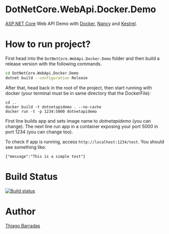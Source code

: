 # DotNetCore.WebApi.Docker.Demo

[ASP.NET Core](https://www.microsoft.com/net/core "ASP.NET Core") Web API Demo with [Docker](https://docs.docker.com/ "Docker"), [Nancy](http://nancyfx.org/ "Nancy") and [Kestrel](https://github.com/aspnet/KestrelHttpServer "Kestrel").

# How to run project? 

First head into the `DotNetCore.WebApi.Docker.Demo` folder and then build a release version with the following commands.
```sh
cd DotNetCore.WebApi.Docker.Demo
dotnet build --configuration Release
```

After that, head back in the root of the project, then start running with docker (your terminal must be in same directory that the DockerFile):

```
cd ..
docker build -t dotnetapidemo . --no-cache
docker run -t -p 1234:5000 dotnetapidemo
```

First line builds app and sets image name to *dotnetapidemo* (you can change). The next line run app in a container exposing your port 5000 in port 1234 (you can change too).

To check if app is running, access `http://localhost:1234/test`. You should see something like:

```
{"message":"This is a simple test"}
```

# Build Status

[![Build status](https://ci.appveyor.com/api/projects/status/4wrul3qj9iyv0pwh?svg=true)](https://ci.appveyor.com/project/ThiagoBarradas/dotnetcore-webapi-docker-demo)

# Author

[Thiago Barradas](https://www.linkedin.com/in/thiagobarradas "Linkedin")
